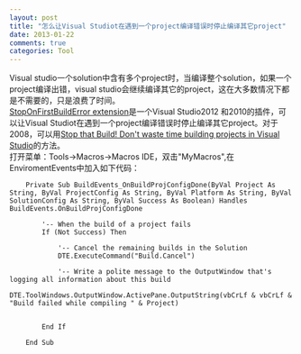 ```yaml
---
layout: post
title: "怎么让Visual Studiot在遇到一个project编译错误时停止编译其它project"
date: 2013-01-22
comments: true
categories: Tool
---
```

Visual studio一个solution中含有多个project时，当编译整个solution，如果一个project编译出错，visual studio会继续编译其它的project，这在大多数情况下都是不需要的，只是浪费了时间。<br /><a href="http://visualstudiogallery.msdn.microsoft.com/91aaa139-5d3c-43a7-b39f-369196a84fa5">StopOnFirstBuildError extension</a>是一个Visual Studio2012 和2010的插件，可以让Visual Studiot在遇到一个project编译错误时停止编译其它project。对于2008，可以用<a href="http://www.csharpfritz.com/blog/stop-that-build-dont-waste-time-building-projects-in">Stop that Build! Don't waste time building projects in Visual Studio</a>的方法。<br />打开菜单：Tools-&gt;Macros-&gt;Macros IDE，双击"MyMacros",在EnviromentEvents中加入如下代码：

```vbnet
    Private Sub BuildEvents_OnBuildProjConfigDone(ByVal Project As String, ByVal ProjectConfig As String, ByVal Platform As String, ByVal SolutionConfig As String, ByVal Success As Boolean) Handles BuildEvents.OnBuildProjConfigDone

        '-- When the build of a project fails
        If (Not Success) Then

            '-- Cancel the remaining builds in the Solution
            DTE.ExecuteCommand("Build.Cancel")

            '-- Write a polite message to the OutputWindow that's logging all information about this build
            DTE.ToolWindows.OutputWindow.ActivePane.OutputString(vbCrLf & vbCrLf & "Build failed while compiling " & Project)


        End If

    End Sub
```